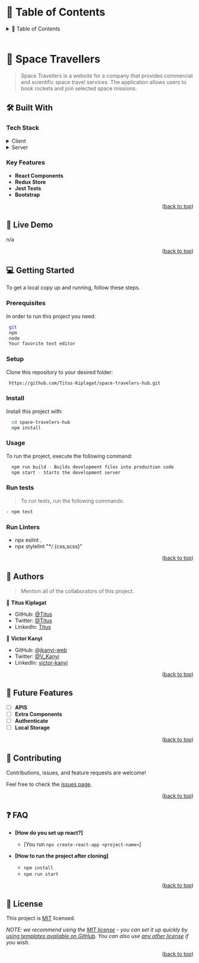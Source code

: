 <a name="readme-top"></a>

<!-- TABLE OF CONTENTS -->

# 📗 Table of Contents

<details>
  <summary>📗 Table of Contents</summary>
  <ul>
    <li><a href="#-about-project-">📖 Space Travelers Hub</a></li>
    <li><a href="#-built-with-">🛠 Built With</a></li>
    <li><a href="#-live-demo-">🚀 Live Demo </a></li>
    <li><a href="#-getting-started-">💻 Getting Started</a></li>
    <li><a href="#-authors-">👥 Authors </a></li>
    <li><a href="#-future-features-">🔭 Future Features</a></li>
    <li><a href="#-contributing-">🤝 Contributing</a></li>
    <li><a href="#️-show-your-support-">⭐️ Show your support </a></li>
    <li><a href="#-acknowledgments-">🙏 Acknowledgments </a></li>
    <li><a href="#-license-">📝 License</a></li>
  </ul>
</details>

<br>

<!-- PROJECT DESCRIPTION -->

# 📖 Space Travellers <a name="about-project"></a>

> Space Travellers is a website for a company that provides commercial and scientific space travel services. The application allows users to book rockets and join selected space missions.

## 🛠 Built With <a name="built-with"></a>

### Tech Stack <a name="tech-stack"></a>

<details>
  <summary>Client</summary>
  <ul>
    <li><a href="https://reactjs.org/">React.js</a></li>
    <li><a href="https://redux.js.org/">Redux</a></li>
    <li><a href="https://getbootstrap.com/">Bootstrap</a></li>
  </ul>
</details>

<details>
  <summary>Server</summary>
  <ul>
    <li><a href="https://render.com/">Github Pages</a></li>
  </ul>
</details>

<!-- Features -->

### Key Features <a name="key-features"></a>

- **React Components**
- **Redux Store**
- **Jest Tests**
- **Bootstrap**

<p align="right">(<a href="#readme-top">back to top</a>)</p>

<!-- LIVE DEMO -->

## 🚀 Live Demo <a name="live-demo"></a>

n/a

<p align="right">(<a href="#readme-top">back to top</a>)</p>

<!-- GETTING STARTED -->

## 💻 Getting Started <a name="getting-started"></a>

To get a local copy up and running, follow these steps.

### Prerequisites

In order to run this project you need:

```sh
 git
 npm
 node
 Your favorite text editor
```

### Setup

Clone this repository to your desired folder:

```sh
 https://github.com/Titus-Kiplagat/space-travelers-hub.git
```

### Install

Install this project with:

```sh
  cd space-travelers-hub
  npm install
```

### Usage

To run the project, execute the following command:

```sh
  npm run build - Builds development files into production code
  npm start - Starts the development server
```

### Run tests

> To run tests, run the following commands:

```sh
- npm test
```

### Run Linters

- npx eslint .
- npx stylelint "\*_/_.{css,scss}"

<p align="right">(<a href="#readme-top">back to top</a>)</p>

<!-- AUTHORS -->

## 👥 Authors <a name="authors"></a>

> Mention all of the collaborators of this project.

👤 **Titus Kiplagat**

- GitHub: [@Titus](https://github.com/Titus-Kiplagat)
- Twitter: [@Titus](https://twitter.com/_tittoh_code)
- LinkedIn: [Titus](https://www.linkedin.com/in/titus-kiplagat-5146ba210/)

👤 **Victor Kanyi**

- GitHub: [@jkanyi-web](http://github.com/jkanyi-web)
- Twitter: [@V_Kanyi](https://twitter.com/V_Kanyi)
- LinkedIn: [victor-kanyi](https://www.linkedin.com/in/victor-kanyi/)

<p align="right">(<a href="#readme-top">back to top</a>)</p>

<!-- FUTURE FEATURES -->

## 🔭 Future Features <a name="future-features"></a>

- [ ] **APIS**
- [ ] **Extra Components**
- [ ] **Authenticate**
- [ ] **Local Storage**

<p align="right">(<a href="#readme-top">back to top</a>)</p>

<!-- CONTRIBUTING -->

## 🤝 Contributing <a name="contributing"></a>

Contributions, issues, and feature requests are welcome!

Feel free to check the [issues page](https://github.com/ginabeki/space-travellers/issues).

<p align="right">(<a href="#readme-top">back to top</a>)</p>

<!-- SUPPORT -->

<!-- ACKNOWLEDGEMENTS -->

<!-- FAQ (optional) -->

## ❓ FAQ <a name="faq"></a>

- **[How do you set up react?]**

  - [You run `npx create-react-app <project-name>`]

- **[How to run the project after cloning]**

  - `npm install`
  - `npm run start`

<p align="right">(<a href="#readme-top">back to top</a>)</p>

<!-- LICENSE -->

## 📝 License <a name="license"></a>

This project is [MIT](./MIT.md) licensed.

_NOTE: we recommend using the [MIT license](https://choosealicense.com/licenses/mit/) - you can set it up quickly by [using templates available on GitHub](https://docs.github.com/en/communities/setting-up-your-project-for-healthy-contributions/adding-a-license-to-a-repository). You can also use [any other license](https://choosealicense.com/licenses/) if you wish._

<p align="right">(<a href="#readme-top">back to top</a>)</p>
